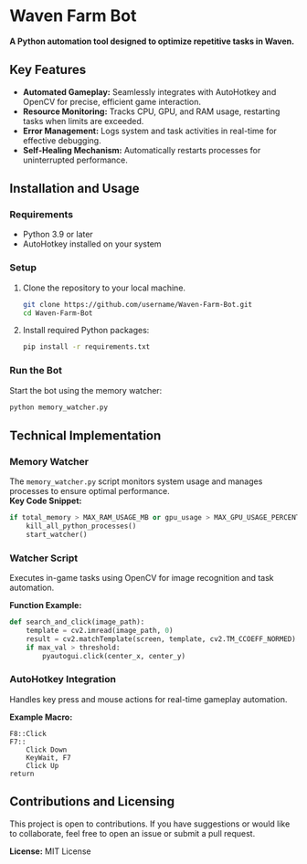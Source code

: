 
# Waven Farm Bot  
**A Python automation tool designed to optimize repetitive tasks in Waven.**  

## Key Features  
- **Automated Gameplay:** Seamlessly integrates with AutoHotkey and OpenCV for precise, efficient game interaction.  
- **Resource Monitoring:** Tracks CPU, GPU, and RAM usage, restarting tasks when limits are exceeded.  
- **Error Management:** Logs system and task activities in real-time for effective debugging.  
- **Self-Healing Mechanism:** Automatically restarts processes for uninterrupted performance.  

## Installation and Usage  

### Requirements  
- Python 3.9 or later  
- AutoHotkey installed on your system  

### Setup  
1. Clone the repository to your local machine.  
   ```bash
   git clone https://github.com/username/Waven-Farm-Bot.git
   cd Waven-Farm-Bot
   ```  
2. Install required Python packages:  
   ```bash
   pip install -r requirements.txt
   ```  

### Run the Bot  
Start the bot using the memory watcher:  
```bash
python memory_watcher.py
```  

## Technical Implementation  

### Memory Watcher  
The `memory_watcher.py` script monitors system usage and manages processes to ensure optimal performance.  
**Key Code Snippet:**  
```python
if total_memory > MAX_RAM_USAGE_MB or gpu_usage > MAX_GPU_USAGE_PERCENT or cpu_usage > MAX_CPU_USAGE_PERCENT:
    kill_all_python_processes()
    start_watcher()
```  

### Watcher Script  
Executes in-game tasks using OpenCV for image recognition and task automation.  

**Function Example:**  
```python
def search_and_click(image_path):
    template = cv2.imread(image_path, 0)
    result = cv2.matchTemplate(screen, template, cv2.TM_CCOEFF_NORMED)
    if max_val > threshold:
        pyautogui.click(center_x, center_y)
```  

### AutoHotkey Integration  
Handles key press and mouse actions for real-time gameplay automation.  

**Example Macro:**  
```ahk
F8::Click  
F7::
    Click Down
    KeyWait, F7
    Click Up
return
```  

## Contributions and Licensing  
This project is open to contributions. If you have suggestions or would like to collaborate, feel free to open an issue or submit a pull request.  

**License:** MIT License  
